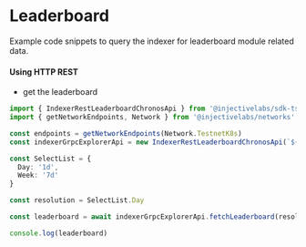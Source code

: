 # Leaderboard

Example code snippets to query the indexer for leaderboard module related data.

#### Using HTTP REST

* get the leaderboard

```ts
import { IndexerRestLeaderboardChronosApi } from '@injectivelabs/sdk-ts'
import { getNetworkEndpoints, Network } from '@injectivelabs/networks'

const endpoints = getNetworkEndpoints(Network.TestnetK8s)
const indexerGrpcExplorerApi = new IndexerRestLeaderboardChronosApi(`${endpoints.chronos}/api/chronos/v1/leaderboard`)

const SelectList = {
  Day: '1d',
  Week: '7d'
}

const resolution = SelectList.Day

const leaderboard = await indexerGrpcExplorerApi.fetchLeaderboard(resolution)

console.log(leaderboard)
```
